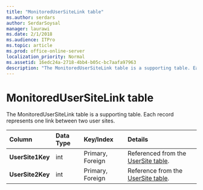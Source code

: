 ```yaml
---
title: "MonitoredUserSiteLink table"
ms.author: serdars
author: SerdarSoysal
manager: laurawi
ms.date: 2/1/2018
ms.audience: ITPro
ms.topic: article
ms.prod: office-online-server
localization_priority: Normal
ms.assetid: 16edc24a-2718-4bb4-b05c-bc7aafa97963
description: "The MonitoredUserSiteLink table is a supporting table. Each record represents one link between two user sites."
---
```


# MonitoredUserSiteLink table
 
The MonitoredUserSiteLink table is a supporting table. Each record represents one link between two user sites.
  
|**Column**|**Data Type**|**Key/Index**|**Details**|
|:-----|:-----|:-----|:-----|
|**UserSite1Key** <br/> |int  <br/> |Primary, Foreign  <br/> |Referenced from the [UserSite table](usersite.md).  <br/> |
|**UserSite2Key** <br/> |int  <br/> |Primary, Foreign  <br/> |Reference from the [UserSite table](usersite.md).  <br/> |
   

